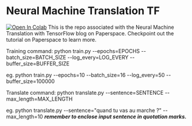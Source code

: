 # Neural Machine Translation TF

[![Open In Colab](https://colab.research.google.com/assets/colab-badge.svg)](https://colab.research.google.com/drive/1SuXGz17r9JrQVcE55E2PvWT8Ek3YGDAz)
This is the repo associated with the Neural Machine Translation with TensorFlow blog on Paperspace. Checkpoint out the tutorial on Paperspace to learn more.

Training command:
python train.py --epochs=EPOCHS --batch_size=BATCH_SIZE --log_every=LOG_EVERY --buffer_size=BUFFER_SIZE

eg. python train.py --epochs=10 --batch_size=16 --log_every=50 --buffer_size=100000

Translate command:
python translate.py --sentence=SENTENCE --max_length=MAX_LENGTH

eg. python translate.py --sentence="quand tu vas au marche ?" --max_length=10
*****remember to enclose input sentence in quotation marks.*****
